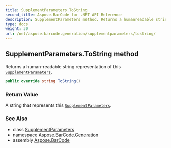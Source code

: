 ```yaml
---
title: SupplementParameters.ToString
second_title: Aspose.BarCode for .NET API Reference
description: SupplementParameters method. Returns a humanreadable string representation of this SupplementParameters
type: docs
weight: 30
url: /net/aspose.barcode.generation/supplementparameters/tostring/
---
```

## SupplementParameters.ToString method

Returns a human-readable string representation of this [`SupplementParameters`](../).

```csharp
public override string ToString()
```

### Return Value

A string that represents this [`SupplementParameters`](../).

### See Also

* class [SupplementParameters](../)
* namespace [Aspose.BarCode.Generation](../../supplementparameters/)
* assembly [Aspose.BarCode](../../../)


